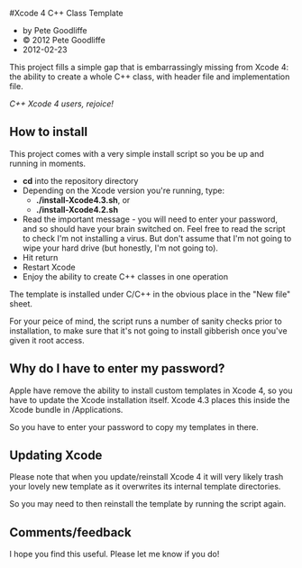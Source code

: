 #Xcode 4 C++ Class Template

* by Pete Goodliffe
* &copy; 2012 Pete Goodliffe
* 2012-02-23

This project fills a simple gap that is embarrassingly missing from Xcode 4: the ability to create a whole C++ class, with header file and implementation file.

*C++ Xcode 4 users, rejoice!*

## How to install

This project comes with a very simple install script so you be up and running in moments.

* **cd** into the repository directory
* Depending on the Xcode version you're running, type:
    * **./install-Xcode4.3.sh**, or
    * **./install-Xcode4.2.sh**
* Read the important message - you will need to enter your password, and so should have your brain switched on. Feel free to read the script to check I'm not installing a virus. But don't assume that I'm not going to wipe your hard drive (but honestly, I'm not going to).
* Hit return
* Restart Xcode
* Enjoy the ability to create C++ classes in one operation

The template is installed under C/C++ in the obvious place in the "New file" sheet.

For your peice of mind, the script runs a number of sanity checks prior to installation, to make sure that it's not going to install gibberish once you've given it root access.

## Why do I have to enter my password?


Apple have remove the ability to install custom templates in Xcode 4, so you have to update the Xcode installation itself. Xcode 4.3 places this inside the Xcode bundle in /Applications.

So you have to enter your password to copy my templates in there.

## Updating Xcode

Please note that when you update/reinstall Xcode 4 it will very likely trash your lovely new template as it overwrites its internal template directories.

So you may need to then reinstall the template by running the script again.

## Comments/feedback

I hope you find this useful. Please let me know if you do!
